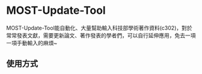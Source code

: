 ﻿# MOST-Update-Tool
MOST-Update-Tool能自動化、大量幫助輸入科技部學術著作資料(c302)，對於常常發表文獻，需要更新論文、著作發表的學者們，可以自行延伸應用，免去一項一項手動輸入的麻煩~

## 使用方式

